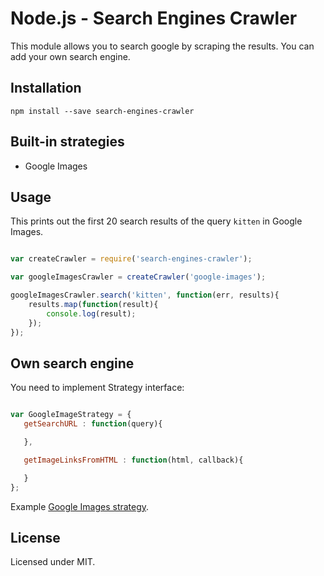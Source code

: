 Node.js - Search Engines Crawler
=====================

This module allows you to search google by scraping the results.
You can add your own search engine.

Installation
------------

    npm install --save search-engines-crawler


Built-in strategies
------------
 -  Google Images


Usage
-------

This prints out the first 20 search results of the query `kitten` in Google Images.

```js

var createCrawler = require('search-engines-crawler');

var googleImagesCrawler = createCrawler('google-images');

googleImagesCrawler.search('kitten', function(err, results){
    results.map(function(result){
        console.log(result);
    });
});
```

Own search engine
-------

You need to implement Strategy interface:

 ```js

var GoogleImageStrategy = {
    getSearchURL : function(query){

    },

    getImageLinksFromHTML : function(html, callback){

    }
};
 ```

Example [Google Images strategy](https://github.com/mkholodnyak/search-engines-crawler/blob/master/strategies/google-images-strategy.js).

License
-------

Licensed under MIT.
